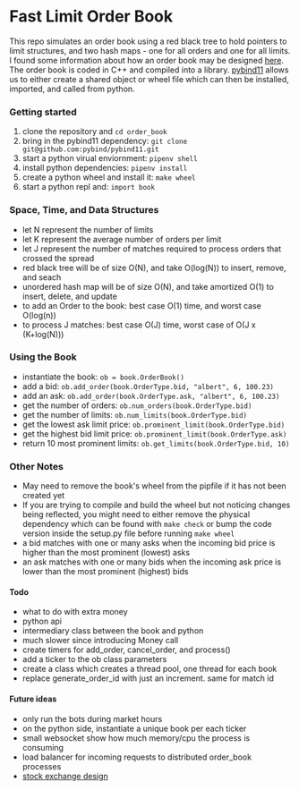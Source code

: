 # Fast Limit Order Book
This repo simulates an order book using a red black tree to hold pointers to limit structures, and two hash maps - one for all orders and one for all limits. I found some information about how an order book may be designed [here](https://web.archive.org/web/20110219163448/http://howtohft.wordpress.com/2011/02/15/how-to-build-a-fast-limit-order-book/). The order book is coded in C++ and compiled into a library. [pybind11](https://github.com/pybind/pybind11)  allows us to either create a shared object or wheel file which can then be installed, imported, and called from python.

### Getting started 
1. clone the repository and `cd order_book`
2. bring in the pybind11 dependency: `git clone git@github.com:pybind/pybind11.git`
3. start a python virual enviornment: `pipenv shell`
4. install python dependencies: `pipenv install`
5. create a python wheel and install it: `make wheel`
6. start a python repl and: `import book`

### Space, Time, and Data Structures
* let N represent the number of limits 
* let K represent the average number of orders per limit
* let J represent the number of matches required to process orders that crossed the spread
* red black tree will be of size O(N), and take O(log(N)) to insert, remove, and seach
* unordered hash map will be of size O(N), and take amortized O(1) to insert, delete, and update
* to add an Order to the book: best case O(1) time, and worst case O(log(n))
* to process J matches: best case O(J) time, worst case of O(J x (K+log(N))) 

### Using the Book 
* instantiate the book: `ob = book.OrderBook()`
* add a bid:  `ob.add_order(book.OrderType.bid, "albert", 6, 100.23)`
* add an ask: `ob.add_order(book.OrderType.ask, "albert", 6, 100.23)`
* get the number of orders: `ob.num_orders(book.OrderType.bid)`
* get the number of limits: `ob.num_limits(book.OrderType.bid)`
* get the lowest ask limit price: `ob.prominent_limit(book.OrderType.bid)`
* get the highest bid limit price: `ob.prominent_limit(book.OrderType.ask)`
* return 10 most prominent limits: `ob.get_limits(book.OrderType.bid, 10)`

### Other Notes
* May need to remove the book's wheel from the pipfile if it has not been created yet
* If you are trying to compile and build the wheel but not noticing changes being reflected, you might need to either remove the physical dependency which can be found with `make check` or bump the code version inside the setup.py file before running `make wheel`
* a bid matches with one or many asks when the incoming bid price is higher than the most prominent (lowest) asks
* an ask matches with one or many bids when the incoming ask price is lower than the most prominent (highest) bids

#### Todo 
* what to do with extra money 
* python api
* intermediary class between the book and python
* much slower since introducing Money call 
* create timers for add_order, cancel_order, and process()
* add a ticker to the ob class parameters 
* create a class which creates a thread pool, one thread for each book 
* replace generate_order_id with just an increment. same for match id 

#### Future ideas
* only run the bots during market hours
* on the python side, instantiate a unique book per each ticker
* small websocket show how much memory/cpu the process is consuming 
* load balancer for incoming requests to distributed order_book processes 
* [stock exchange design](https://www.youtube.com/watch?v=XuKs2kWH0mQ&ab_channel=System-Design)


